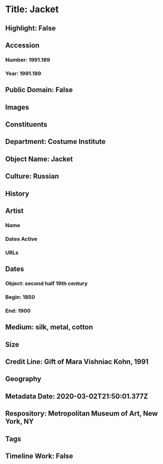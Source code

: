 # Title: Jacket
## Highlight: False
## Accession
### Number: 1991.189
### Year: 1991.189
## Public Domain: False
## Images
## Constituents
## Department: Costume Institute
## Object Name: Jacket
## Culture: Russian
## History
## Artist
### Name
### Dates Active
### URLs
## Dates
### Object: second half 19th century
### Begin: 1850
### End: 1900
## Medium: silk, metal, cotton
## Size
## Credit Line: Gift of Mara Vishniac Kohn, 1991
## Geography
## Metadata Date: 2020-03-02T21:50:01.377Z
## Respository: Metropolitan Museum of Art, New York, NY
## Tags
## Timeline Work: False